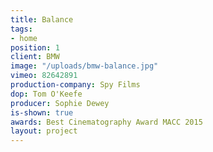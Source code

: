 ```yaml
---
title: Balance
tags:
- home
position: 1
client: BMW
image: "/uploads/bmw-balance.jpg"
vimeo: 82642891
production-company: Spy Films
dop: Tom O'Keefe
producer: Sophie Dewey
is-shown: true
awards: Best Cinematography Award MACC 2015
layout: project
---
```


